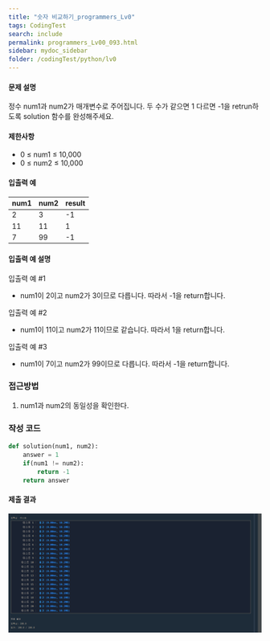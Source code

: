 ```yaml
---
title: "숫자 비교하기_programmers_Lv0"
tags: CodingTest
search: include
permalink: programmers_Lv00_093.html
sidebar: mydoc_sidebar
folder: /codingTest/python/lv0
---
```



#### 문제 설명 <br>

정수 num1과 num2가 매개변수로 주어집니다. 두 수가 같으면 1 다르면 -1을 retrun하도록 solution 함수를 완성해주세요.

#### 제한사항 <br>

- 0 ≤ num1 ≤ 10,000
- 0 ≤ num2 ≤ 10,000

#### 입출력 예 <br>
  
num1|	num2|	result
---|---|---
2|	3|	-1
11|	11|	1
7|	99|	-1

#### 입출력 예 설명 <br>

입출력 예 #1
- num1이 2이고 num2가 3이므로 다릅니다. 따라서 -1을 return합니다.

입출력 예 #2
- num1이 11이고 num2가 11이므로 같습니다. 따라서 1을 return합니다.

입출력 예 #3
- num1이 7이고 num2가 99이므로 다릅니다. 따라서 -1을 return합니다.

### 접근방법 <br>

1. num1과 num2의 동일성을 확인한다.

### 작성 코드 <br>

```python
def solution(num1, num2):
    answer = 1
    if(num1 != num2):
        return -1
    return answer
```

#### 제출 결과

![제출 결과](\images\programmers_Lv00_093.png)





